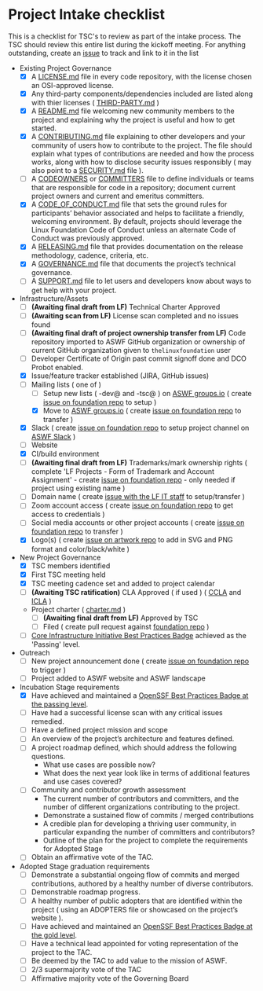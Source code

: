 # Project Intake checklist

This is a checklist for TSC's to review as part of the intake process. The TSC should review this entire list during the kickoff meeting. For anything outstanding, create an [issue](../issues) to track and link to it in the list

- Existing Project Governance
  - [X] A [LICENSE.md](../LICENSE.md) file in every code repository, with the license chosen an OSI-approved license.
  - [X] Any third-party components/dependencies included are listed along with thier licenses ( [THIRD-PARTY.md](../THIRD-PARTY.md) )
  - [X] A [README.md](../README.md) file welcoming new community members to the project and explaining why the project is useful and how to get started.
  - [X] A [CONTRIBUTING.md](../CONTRIBUTING.md) file explaining to other developers and your community of users how to contribute to the project. The file should explain what types of contributions are needed and how the process works, along with how to disclose security issues responsibly ( may also point to a [SECURITY.md](../SECURITY.md) file ).
  - [ ] A [CODEOWNERS](../CODEOWNERS) or [COMMITTERS](../COMMITERS.csv) file to define individuals or teams that are responsible for code in a repository; document current project owners and current and emeritus committers.
  - [X] A [CODE_OF_CONDUCT.md](../CODE_OF_CONDUCT.md) file that sets the ground rules for participants’ behavior associated and helps to facilitate a friendly, welcoming environment. By default, projects should leverage the Linux Foundation Code of Conduct unless an alternate Code of Conduct was previously approved.
  - [X] A [RELEASING.md](../RELEASING.md) file that provides documentation on the release methodology, cadence, criteria, etc.
  - [X] A [GOVERNANCE.md](../GOVERNANCE.md) file that documents the project’s technical governance.
  - [ ] A [SUPPORT.md](../SUPPORT.md) file to let users and developers know about ways to get help with your project.
- Infrastructure/Assets
  - [ ] **(Awaiting final draft from LF)** Technical Charter Approved
  - [ ] **(Awaiting scan from LF)** License scan completed and no issues found
  - [ ] **(Awaiting final draft of project ownership transfer from LF)** Code repository imported to ASWF GitHub organization or ownership of current GitHub organization given to `thelinuxfoundation` user
  - [ ] Developer Certificate of Origin past commit signoff done and DCO Probot enabled.
  - [X] Issue/feature tracker established (JIRA, GitHub issues)
  - [ ] Mailing lists ( one of )
    - [ ] Setup new lists ( -dev@ and -tsc@ ) on [ASWF groups.io](https://lists.aswf.io) ( create [issue on foundation repo](https://github.com/AcademySoftwareFoundation/foundation/issues/new) to setup )
    - [X] Move to [ASWF groups.io](https://lists.aswf.io) ( create [issue on foundation repo](https://github.com/AcademySoftwareFoundation/foundation/issues/new) to transfer )
  - [X] Slack ( create [issue on foundation repo](https://github.com/AcademySoftwareFoundation/foundation/issues/new) to setup project channel on [ASWF Slack](https://slack.aswf.io) )
  - [ ] Website
  - [X] CI/build environment
  - [ ] **(Awaiting final draft from LF)** Trademarks/mark ownership rights ( complete 'LF Projects - Form of Trademark and Account Assignment' - create [issue on foundation repo](https://github.com/AcademySoftwareFoundation/foundation/issues/new) - only needed if project using existing name )
  - [ ] Domain name	( create [issue with the LF IT staff](https://jira.linuxfoundation.org/plugins/servlet/theme/portal/2/group/19) to setup/transfer )
  - [ ] Zoom account access ( create [issue on foundation repo](https://github.com/AcademySoftwareFoundation/foundation/issues/new) to get access to credentials )
  - [ ] Social media accounts or other project accounts	( create [issue on foundation repo](https://github.com/AcademySoftwareFoundation/foundation/issues/new) to transfer )
  - [X] Logo(s)	( create [issue on artwork repo](https://github.com/AcademySoftwareFoundation/artwork/issues/new) to add in SVG and PNG format and color/black/white )
- New Project Governance
  - [X] TSC members identified
  - [X] First TSC meeting held
  - [X] TSC meeting cadence set and added to project calendar
  - [ ] **(Awaiting TSC ratification)** CLA Approved ( if used ) ( [CCLA](CLA-corporate.md) and [ICLA](CLA-individual.md) )
  - Project charter	( [charter.md](charter.md) )
    - [ ] **(Awaiting final draft from LF)** Approved by TSC
    - [ ] Filed ( create pull request against [foundation repo](https://github.com/AcademySoftwareFoundation/foundation) )
  - [ ] [Core Infrastructure Initiative Best Practices Badge](https://bestpractices.coreinfrastructure.org/) achieved as the 'Passing' level.
- Outreach
  - [ ] New project announcement done ( create [issue on foundation repo](https://github.com/AcademySoftwareFoundation/foundation/issues/new) to trigger )
  - [ ] Project added to ASWF website and ASWF landscape
- Incubation Stage requirements
  - [X] Have achieved and maintained a [OpenSSF Best Practices Badge at the passing level](https://bestpractices.coreinfrastructure.org/en/criteria).
  - [ ] Have had a successful license scan with any critical issues remedied.
  - [ ] Have a defined project mission and scope
  - [ ] An overview of the project’s architecture and features defined.
  - [ ] A project roadmap defined, which should address the following questions.
    - What use cases are possible now?
    - What does the next year look like in terms of additional features and use cases covered?
  - [ ] Community and contributor growth assessment
    - The current number of contributors and committers, and the number of different organizations contributing to the project.
    - Demonstrate a sustained flow of commits / merged contributions
    - A credible plan for developing a thriving user community, in particular expanding the number of committers and contributors?
    - Outline of the plan for the project to complete the requirements for Adopted Stage
  - [ ] Obtain an affirmative vote of the TAC.
- Adopted Stage graduation requirements
  - [ ] Demonstrate a substantial ongoing flow of commits and merged contributions, authored by a healthy number of diverse contributors.
  - [ ] Demonstrable roadmap progress.
  - [ ] A healthy number of public adopters that are identified within the project ( using an ADOPTERS file or showcased on the project’s website ).
  - [ ] Have achieved and maintained an [OpenSSF Best Practices Badge at the gold level](https://bestpractices.coreinfrastructure.org/en/criteria/2).
  - [ ] Have a technical lead appointed for voting representation of the project to the TAC.
  - [ ] Be deemed by the TAC to add value to the mission of ASWF.
  - [ ] 2/3 supermajority vote of the TAC
  - [ ] Affirmative majority vote of the Governing Board
